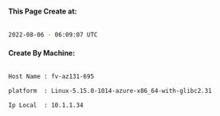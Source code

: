 
   
#### This Page Create at:

```bash

2022-08-06 - 06:09:07 UTC

```

#### Create By Machine:

```bash

Host Name : fv-az131-695

platform  : Linux-5.15.0-1014-azure-x86_64-with-glibc2.31

Ip Local  : 10.1.1.34

```

